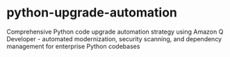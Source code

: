 # python-upgrade-automation
Comprehensive Python code upgrade automation strategy using Amazon Q Developer - automated modernization, security scanning, and dependency management for enterprise Python codebases
